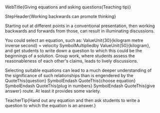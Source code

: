 WebTitle{Giving equations and asking questions(Teaching tip)}

StepHeader{Working backwards can promote thinking}

Starting out at different points in a conventional presentation, then working backwards and forwards from those, can result in illuminating discussions.

You could select an equation, such as: ValueUnit{30}{kilogram metre inverse second} = velocity   SymbolMultipliedby  ValueUnit{50}{kilogram}, and get students to write down a question to which this could be the beginnings of a solution. Group work, where students assess the reasonableness of each other's claims, leads to lively discussions.

Selecting suitable equations can lead to a much deeper understanding of the significance of such relationships than is engendered by the QuoteThis{question} SymbolEndash QuoteThis{choose equation} SymbolEndash QuoteThis{plug in numbers} SymbolEndash QuoteThis{give answer} route. At least it provides some variety.

TeacherTip{Hand out any equation and then ask students to write a question to which the equation is an answer.}

